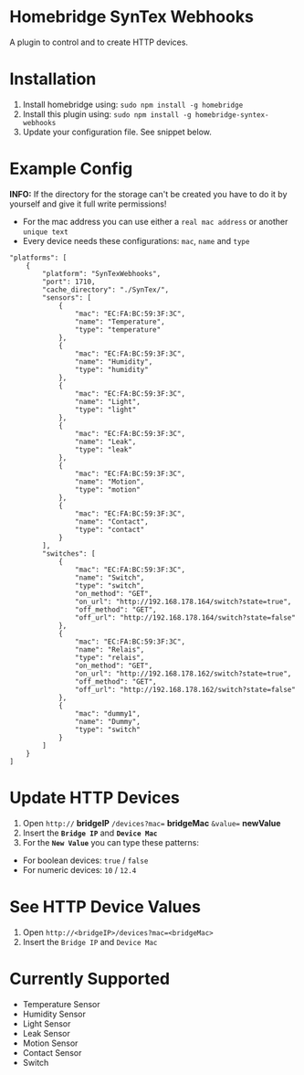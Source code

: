# Homebridge SynTex Webhooks
A plugin to control and to create HTTP devices.


# Installation
1. Install homebridge using: `sudo npm install -g homebridge`
2. Install this plugin using: `sudo npm install -g homebridge-syntex-webhooks`
3. Update your configuration file. See snippet below.


# Example Config
**INFO:** If the directory for the storage can't be created you have to do it by yourself and give it full write permissions!
- For the mac address you can use either a `real mac address` or another `unique text`
- Every device needs these configurations: `mac`, `name` and `type`

```
"platforms": [
    {
        "platform": "SynTexWebhooks",
        "port": 1710,
        "cache_directory": "./SynTex/",
        "sensors": [
            {
                "mac": "EC:FA:BC:59:3F:3C",
                "name": "Temperature",
                "type": "temperature"
            },
            {
                "mac": "EC:FA:BC:59:3F:3C",
                "name": "Humidity",
                "type": "humidity"
            },
            {
                "mac": "EC:FA:BC:59:3F:3C",
                "name": "Light",
                "type": "light"
            },
            {
                "mac": "EC:FA:BC:59:3F:3C",
                "name": "Leak",
                "type": "leak"
            },
            {
                "mac": "EC:FA:BC:59:3F:3C",
                "name": "Motion",
                "type": "motion"
            },
            {
                "mac": "EC:FA:BC:59:3F:3C",
                "name": "Contact",
                "type": "contact"
            }
        ],
        "switches": [
            {
                "mac": "EC:FA:BC:59:3F:3C",
                "name": "Switch",
                "type": "switch",
                "on_method": "GET",
                "on_url": "http://192.168.178.164/switch?state=true",
                "off_method": "GET",
                "off_url": "http://192.168.178.164/switch?state=false"
            },
            {
                "mac": "EC:FA:BC:59:3F:3C",
                "name": "Relais",
                "type": "relais",
                "on_method": "GET",
                "on_url": "http://192.168.178.162/switch?state=true",
                "off_method": "GET",
                "off_url": "http://192.168.178.162/switch?state=false"
            },
            {
                "mac": "dummy1",
                "name": "Dummy",
                "type": "switch"
            }
        ]
    }
]
```

# Update HTTP Devices
1. Open `http://`  **bridgeIP**  `/devices?mac=`  **bridgeMac**  `&value=`  **newValue**
2. Insert the **`Bridge IP`** and **`Device Mac`**
3. For the **`New Value`** you can type these patterns:
- For boolean devices: `true` / `false`
- For numeric devices: `10` / `12.4`


# See HTTP Device Values
1. Open `http://<bridgeIP>/devices?mac=<bridgeMac>`
2. Insert the `Bridge IP` and `Device Mac`


# Currently Supported
- Temperature Sensor
- Humidity Sensor
- Light Sensor
- Leak Sensor
- Motion Sensor
- Contact Sensor
- Switch